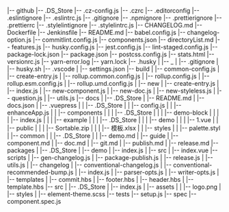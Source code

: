 |-- github
    |-- .DS_Store
    |-- .cz-config.js
    |-- .czrc
    |-- .editorconfig
    |-- .eslintignore
    |-- .eslintrc.js
    |-- .gitignore
    |-- .npmignore
    |-- .prettierignore
    |-- .prettierrc
    |-- .stylelintignore
    |-- .stylelintrc.js
    |-- CHANGELOG.md
    |-- Dockerfile
    |-- Jenkinsfile
    |-- README.md
    |-- babel.config.js
    |-- changelog-option.js
    |-- commitlint.config.js
    |-- components.json
    |-- directoryList.md
    |-- features.js
    |-- husky.config.js
    |-- jest.config.js
    |-- lint-staged.config.js
    |-- package-lock.json
    |-- package.json
    |-- postcss.config.js
    |-- stats.html
    |-- versionrc.js
    |-- yarn-error.log
    |-- yarn.lock
    |-- .husky
    |   |-- _
    |       |-- .gitignore
    |       |-- husky.sh
    |-- .vscode
    |   |-- settings.json
    |-- build
    |   |-- common-config.js
    |   |-- create-entry.js
    |   |-- rollup.common.config.js
    |   |-- rollup.config.js
    |   |-- rollup.esm.config.js
    |   |-- rollup.umd.config.js
    |   |-- new
    |       |-- create-entry.js
    |       |-- index.js
    |       |-- new-component.js
    |       |-- new-doc.js
    |       |-- new-styleless.js
    |       |-- question.js
    |       |-- utils.js
    |-- docs
    |   |-- .DS_Store
    |   |-- README.md
    |   |-- docs.json
    |   |-- .vuepress
    |   |   |-- .DS_Store
    |   |   |-- config.js
    |   |   |-- enhanceApp.js
    |   |   |-- components
    |   |   |   |-- .DS_Store
    |   |   |   |-- demo-block
    |   |   |   |   |-- index.js
    |   |   |   |-- example
    |   |   |       |-- .DS_Store
    |   |   |       |-- demo
    |   |   |           |-- 1.vue
    |   |   |-- public
    |   |   |   |-- Sortable.zip
    |   |   |   |-- 模板.xlsx
    |   |   |-- styles
    |   |       |-- palette.styl
    |   |-- common
    |   |   |-- .DS_Store
    |   |   |-- demo.md
    |   |-- guide
    |       |-- component.md
    |       |-- doc.md
    |       |-- git.md
    |       |-- publish.md
    |       |-- release.md
    |-- packages
    |   |-- .DS_Store
    |   |-- demo
    |       |-- index.js
    |       |-- src
    |           |-- index.vue
    |-- scripts
    |   |-- gen-changelog.js
    |   |-- package-publish.js
    |   |-- release.js
    |   |-- utils.js
    |   |-- changelog
    |       |-- conventional-changelog.js
    |       |-- conventional-recommended-bump.js
    |       |-- index.js
    |       |-- parser-opts.js
    |       |-- writer-opts.js
    |       |-- templates
    |           |-- commit.hbs
    |           |-- footer.hbs
    |           |-- header.hbs
    |           |-- template.hbs
    |-- src
    |   |-- .DS_Store
    |   |-- index.js
    |   |-- assets
    |   |   |-- logo.png
    |   |-- styles
    |       |-- element-theme.scss
    |-- tests
        |-- setup.js
        |-- spec
            |-- component.spec.js
